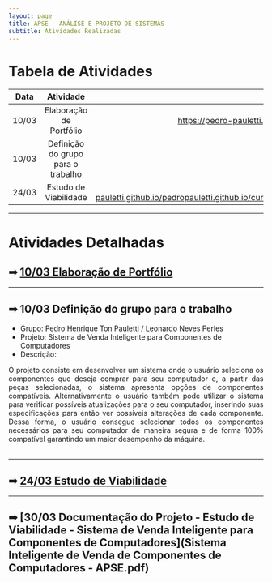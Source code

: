 ```yaml
---
layout: page
title: APSE - ANÁLISE E PROJETO DE SISTEMAS
subtitle: Atividades Realizadas
---
```


# Tabela de Atividades

| Data    | Atividade      | Disponivél em |
| ------- |:--------------:| -----------------------------:|
| 10/03   | Elaboração de Portfólio| https://pedro-pauletti.github.io/pedropauletti.github.io/ |
| 10/03   | Definição do grupo para o trabalho| Descrição abaixo|
| 24/03   | Estudo de Viabilidade| https://pedro-pauletti.github.io/pedropauletti.github.io/cursos/5periodo/estudoViabilidade/ |

---

# Atividades Detalhadas 

## ➡ [10/03 Elaboração de Portfólio](https://pedro-pauletti.github.io/pedropauletti.github.io/)

---

## ➡ 10/03 Definição do grupo para o trabalho

- Grupo: Pedro Henrique Ton Pauletti / Leonardo Neves Perles <br>
- Projeto: Sistema de Venda Inteligente para Componentes de Computadores <br>
- Descrição: 
<div style="text-align: justify"> O projeto consiste em desenvolver um sistema onde o usuário seleciona os componentes que deseja comprar para seu computador e, a partir das peças selecionadas, o sistema apresenta opções de componentes compatíveis. Alternativamente o usuário também pode utilizar o sistema para verificar possíveis atualizações para o seu computador, inserindo suas especificações para então ver possíveis alterações de cada componente. Dessa forma, o usuário consegue selecionar todos os componentes necessários para seu computador de maneira segura e de forma 100% compatível garantindo um maior desempenho da máquina. </div><br>

---

## ➡ [24/03 Estudo de Viabilidade](https://pedro-pauletti.github.io/pedropauletti.github.io/cursos/5periodo/estudoViabilidade/)

---

## ➡ [30/03 Documentação do Projeto - Estudo de Viabilidade - Sistema de Venda Inteligente para Componentes de Computadores](Sistema Inteligente de Venda de Componentes de Computadores - APSE.pdf)
